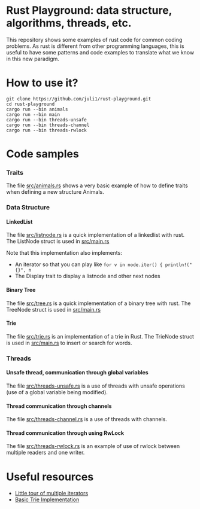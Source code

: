 # Rust Playground: data structure, algorithms, threads, etc.

This repository shows some examples of rust code for common coding
problems. As rust is different from other programming languages,
this is useful to have some patterns and code examples to translate
what we know in this new paradigm.

# How to use it?
```
git clone https://github.com/juli1/rust-playground.git
cd rust-playground
cargo run --bin animals
cargo run --bin main
cargo run --bin threads-unsafe
cargo run --bin threads-channel
cargo run --bin threads-rwlock
```


#  Code samples

### Traits
The file [src/animals.rs](src/animals.rs)
shows a very basic example of how to define traits
when defining a new structure Animals.


### Data Structure

#### LinkedList

The file [src/listnode.rs](src/listnode.rs) 
is a quick implementation of a linkedlist with rust.
The ListNode struct is used in [src/main.rs](src/main.rs) 

Note that this implementation also implements:
 * An iterator so that you can play like ```for v in node.iter() { println!("{}", n```
 * The Display trait to display a listnode and other next nodes

#### Binary Tree
The file [src/tree.rs](src/tree.rs) 
is a quick implementation of a binary tree with rust.
The TreeNode struct is used in [src/main.rs](src/main.rs) 

#### Trie
The file [src/trie.rs](src/trie.rs) is an implementation
of a trie in Rust. The TrieNode struct is used
in [src/main.rs](src/main.rs) to insert or search for words.

### Threads

#### Unsafe thread, communication through global variables
The file [src/threads-unsafe.rs](src/threads-unsafe.rs)
is a use of threads with unsafe operations (use of a global 
variable being modified).


#### Thread communication through channels
The file [src/threads-channel.rs](src/threads-channel.rs)
is a use of threads with channels.


#### Thread communication through using RwLock
The file [src/threads-rwlock.rs](src/threads-rwlock.rs)
is an example of use of rwlock between multiple readers
and one writer.

# Useful resources
 * [Little tour of multiple iterators](https://blog.guillaume-gomez.fr/articles/2017-03-09+Little+tour+of+multiple+iterators+implementation+in+Rust)
 * [Basic Trie Implementation](https://users.rust-lang.org/t/implementing-a-very-basic-trie/10788/2)
